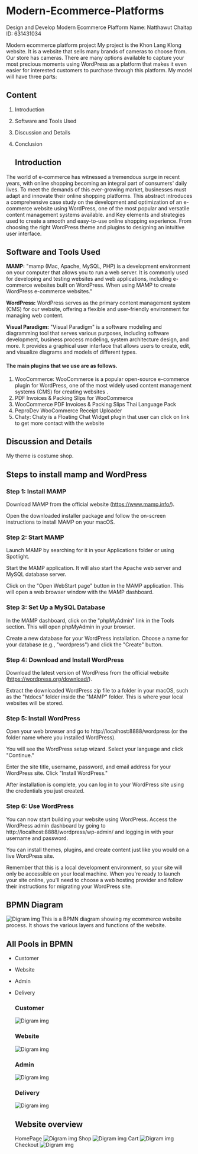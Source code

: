 # Modern-Ecommerce-Platforms
Design and Develop Modern Ecommerce Plafform
Name: Natthawut Chaitap 
ID: 631431034

Modern ecommerce platform project
My project is the Khon Lang Klong website. It is a website that sells many brands of cameras to choose from. Our store has cameras. There are many options available to capture your most precious moments using WordPress as a platform that makes it even easier for interested customers to purchase through this platform.
My model will have three parts:

## Content
1. Introduction
2. Software and Tools Used
3. Discussion and Details
4. Conclusion

   ## Introduction
  The world of e-commerce has witnessed a tremendous surge in recent years, with online shopping becoming an integral part of consumers' daily lives. To meet the demands of this ever-growing market, businesses must adapt and innovate their online shopping platforms. This abstract introduces a comprehensive case study on the development and optimization of an e-commerce website using WordPress, one of the most popular and versatile content management systems available. and Key elements and strategies used to create a smooth and easy-to-use online shopping experience. From choosing the right WordPress theme and plugins to designing an intuitive user interface.


  ## Software and Tools Used
  **MAMP:** "mamp (Mac, Apache, MySQL, PHP) is a development environment on your computer that allows you to run a web server. It is commonly used for developing and testing websites and web applications, including e-commerce websites built on WordPress. When using MAMP to create WordPress e-commerce websites."
  
  **WordPress:** WordPress serves as the primary content management system (CMS) for our website, offering a flexible and user-friendly environment for managing web content.
  
  **Visual Paradigm:** "Visual Paradigm" is a software modeling and diagramming tool that serves various purposes, including software development, business process modeling, system architecture design, and more. It provides a graphical user interface that allows users to create, edit, and visualize diagrams and models of different types.
  #### The main plugins that we use are as follows.
  1. WooCommerce: WooCommerce is a popular open-source e-commerce plugin for WordPress, one of the most widely used content management systems (CMS) for creating websites .
  2. PDF Invoices & Packing Slips for WooCommerce
  3. WooCommerce PDF Invoices & Packing Slips Thai Language Pack
  4. PeproDev WooCommerce Receipt Uploader
  5. Chaty: Chaty is a Floating Chat Widget plugin that user can click on link to get more contact with the website


  ## Discussion and Details
  My theme is costume shop.
 ## Steps to install mamp and WordPress
### Step 1: Install MAMP

Download MAMP from the official website (https://www.mamp.info/).

Open the downloaded installer package and follow the on-screen instructions to install MAMP on your macOS.

### Step 2: Start MAMP

Launch MAMP by searching for it in your Applications folder or using Spotlight.

Start the MAMP application. It will also start the Apache web server and MySQL database server.

Click on the "Open WebStart page" button in the MAMP application. This will open a web browser window with the MAMP dashboard.

### Step 3: Set Up a MySQL Database

In the MAMP dashboard, click on the "phpMyAdmin" link in the Tools section. This will open phpMyAdmin in your browser.

Create a new database for your WordPress installation. Choose a name for your database (e.g., "wordpress") and click the "Create" button.

### Step 4: Download and Install WordPress

Download the latest version of WordPress from the official website (https://wordpress.org/download/).

Extract the downloaded WordPress zip file to a folder in your macOS, such as the "htdocs" folder inside the "MAMP" folder. This is where your local websites will be stored.
### Step 5: Install WordPress

Open your web browser and go to http://localhost:8888/wordpress (or the folder name where you installed WordPress).

You will see the WordPress setup wizard. Select your language and click "Continue."

Enter the site title, username, password, and email address for your WordPress site. Click "Install WordPress."

After installation is complete, you can log in to your WordPress site using the credentials you just created.

### Step 6: Use WordPress

You can now start building your website using WordPress. Access the WordPress admin dashboard by going to http://localhost:8888/wordpress/wp-admin/ and logging in with your username and password.

You can install themes, plugins, and create content just like you would on a live WordPress site.

Remember that this is a local development environment, so your site will only be accessible on your local machine. When you're ready to launch your site online, you'll need to choose a web hosting provider and follow their instructions for migrating your WordPress site.













  ## BPMN Diagram
  ![Digram img](img/ll1.png)
  This is a BPMN diagram showing my ecommerce website process. It shows the various layers and functions of the website.

  ## All Pools in BPMN
- Customer
- Website
- Admin
- Delivery

  ### Customer
  ![Digram img](img/ll5.png)
  
  ### Website
  ![Digram img](img/ll4.png)
  ### Admin
  ![Digram img](img/ll3.png)
  ### Delivery
  ![Digram img](img/ll2.png)

  ## Website overview
  HomePage
  ![Digram img](img/aa1.png)
  Shop
  ![Digram img](img/aa2.png)
  Cart
  ![Digram img](img/aa3.png)
  Checkout
  ![Digram img](img/aa4.png)
  
  
  

     
     
  
  
  
  

  

   




